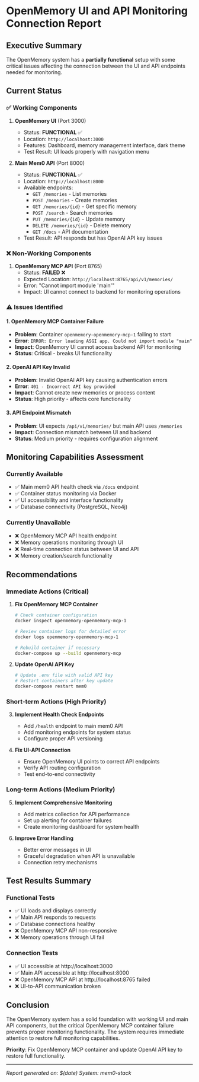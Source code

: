 # OpenMemory UI and API Monitoring Connection Report

## Executive Summary
The OpenMemory system has a **partially functional** setup with some critical issues affecting the connection between the UI and API endpoints needed for monitoring.

## Current Status

### ✅ Working Components
1. **OpenMemory UI** (Port 3000)
   - Status: **FUNCTIONAL** ✅
   - Location: `http://localhost:3000`
   - Features: Dashboard, memory management interface, dark theme
   - Test Result: UI loads properly with navigation menu

2. **Main Mem0 API** (Port 8000) 
   - Status: **FUNCTIONAL** ✅
   - Location: `http://localhost:8000`
   - Available endpoints:
     - `GET /memories` - List memories
     - `POST /memories` - Create memories
     - `GET /memories/{id}` - Get specific memory
     - `POST /search` - Search memories
     - `PUT /memories/{id}` - Update memory
     - `DELETE /memories/{id}` - Delete memory
     - `GET /docs` - API documentation
   - Test Result: API responds but has OpenAI API key issues

### ❌ Non-Working Components
1. **OpenMemory MCP API** (Port 8765)
   - Status: **FAILED** ❌
   - Expected Location: `http://localhost:8765/api/v1/memories/`
   - Error: "Cannot import module 'main'"
   - Impact: UI cannot connect to backend for monitoring operations

### ⚠️ Issues Identified

#### 1. OpenMemory MCP Container Failure
- **Problem**: Container `openmemory-openmemory-mcp-1` failing to start
- **Error**: `ERROR: Error loading ASGI app. Could not import module "main"`
- **Impact**: OpenMemory UI cannot access backend API for monitoring
- **Status**: Critical - breaks UI functionality

#### 2. OpenAI API Key Invalid
- **Problem**: Invalid OpenAI API key causing authentication errors
- **Error**: `401 - Incorrect API key provided`
- **Impact**: Cannot create new memories or process content
- **Status**: High priority - affects core functionality

#### 3. API Endpoint Mismatch
- **Problem**: UI expects `/api/v1/memories/` but main API uses `/memories`
- **Impact**: Connection mismatch between UI and backend
- **Status**: Medium priority - requires configuration alignment

## Monitoring Capabilities Assessment

### Currently Available
- ✅ Main mem0 API health check via `/docs` endpoint
- ✅ Container status monitoring via Docker
- ✅ UI accessibility and interface functionality
- ✅ Database connectivity (PostgreSQL, Neo4j)

### Currently Unavailable
- ❌ OpenMemory MCP API health endpoint
- ❌ Memory operations monitoring through UI
- ❌ Real-time connection status between UI and API
- ❌ Memory creation/search functionality

## Recommendations

### Immediate Actions (Critical)

1. **Fix OpenMemory MCP Container**
   ```bash
   # Check container configuration
   docker inspect openmemory-openmemory-mcp-1
   
   # Review container logs for detailed error
   docker logs openmemory-openmemory-mcp-1
   
   # Rebuild container if necessary
   docker-compose up --build openmemory-mcp
   ```

2. **Update OpenAI API Key**
   ```bash
   # Update .env file with valid API key
   # Restart containers after key update
   docker-compose restart mem0
   ```

### Short-term Actions (High Priority)

3. **Implement Health Check Endpoints**
   - Add `/health` endpoint to main mem0 API
   - Add monitoring endpoints for system status
   - Configure proper API versioning

4. **Fix UI-API Connection**
   - Ensure OpenMemory UI points to correct API endpoints
   - Verify API routing configuration
   - Test end-to-end connectivity

### Long-term Actions (Medium Priority)

5. **Implement Comprehensive Monitoring**
   - Add metrics collection for API performance
   - Set up alerting for container failures
   - Create monitoring dashboard for system health

6. **Improve Error Handling**
   - Better error messages in UI
   - Graceful degradation when API is unavailable
   - Connection retry mechanisms

## Test Results Summary

### Functional Tests
- ✅ UI loads and displays correctly
- ✅ Main API responds to requests
- ✅ Database connections healthy
- ❌ OpenMemory MCP API non-responsive
- ❌ Memory operations through UI fail

### Connection Tests
- ✅ UI accessible at http://localhost:3000
- ✅ Main API accessible at http://localhost:8000
- ❌ OpenMemory MCP API at http://localhost:8765 failed
- ❌ UI-to-API communication broken

## Conclusion

The OpenMemory system has a solid foundation with working UI and main API components, but the critical OpenMemory MCP container failure prevents proper monitoring functionality. The system requires immediate attention to restore full monitoring capabilities.

**Priority**: Fix OpenMemory MCP container and update OpenAI API key to restore full functionality.

---
*Report generated on: $(date)*
*System: mem0-stack* 